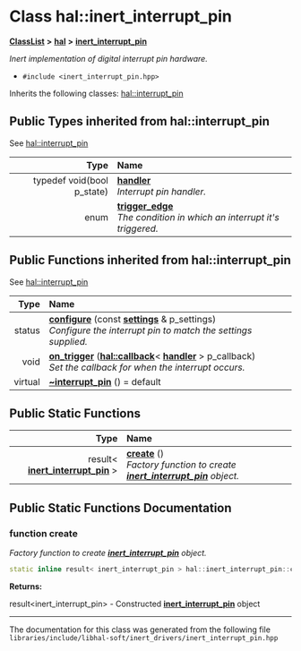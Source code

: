 

# Class hal::inert\_interrupt\_pin



[**ClassList**](annotated.md) **>** [**hal**](namespacehal.md) **>** [**inert\_interrupt\_pin**](classhal_1_1inert__interrupt__pin.md)



_Inert implementation of digital interrupt pin hardware._ 

* `#include <inert_interrupt_pin.hpp>`



Inherits the following classes: [hal::interrupt\_pin](classhal_1_1interrupt__pin.md)
















## Public Types inherited from hal::interrupt_pin

See [hal::interrupt\_pin](classhal_1_1interrupt__pin.md)

| Type | Name |
| ---: | :--- |
| typedef void(bool p\_state) | [**handler**](#typedef-handler)  <br>_Interrupt pin handler._  |
| enum  | [**trigger\_edge**](#enum-trigger_edge)  <br>_The condition in which an interrupt it's triggered._  |








































## Public Functions inherited from hal::interrupt_pin

See [hal::interrupt\_pin](classhal_1_1interrupt__pin.md)

| Type | Name |
| ---: | :--- |
|  status | [**configure**](#function-configure) (const [**settings**](structhal_1_1interrupt__pin_1_1settings.md) & p\_settings) <br>_Configure the interrupt pin to match the settings supplied._  |
|  void | [**on\_trigger**](#function-on_trigger) ([**hal::callback**](namespacehal.md#typedef-callback)&lt; [**handler**](classhal_1_1interrupt__pin.md#typedef-handler) &gt; p\_callback) <br>_Set the callback for when the interrupt occurs._  |
| virtual  | [**~interrupt\_pin**](#function-interrupt_pin) () = default<br> |


## Public Static Functions

| Type | Name |
| ---: | :--- |
|  result&lt; [**inert\_interrupt\_pin**](classhal_1_1inert__interrupt__pin.md) &gt; | [**create**](#function-create) () <br>_Factory function to create_ [_**inert\_interrupt\_pin**_](classhal_1_1inert__interrupt__pin.md) _object._ |




















































## Public Static Functions Documentation




### function create 

_Factory function to create_ [_**inert\_interrupt\_pin**_](classhal_1_1inert__interrupt__pin.md) _object._
```C++
static inline result< inert_interrupt_pin > hal::inert_interrupt_pin::create () 
```





**Returns:**

result&lt;inert\_interrupt\_pin&gt; - Constructed [**inert\_interrupt\_pin**](classhal_1_1inert__interrupt__pin.md) object 





        

------------------------------
The documentation for this class was generated from the following file `libraries/include/libhal-soft/inert_drivers/inert_interrupt_pin.hpp`

